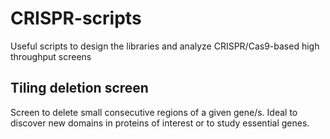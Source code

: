 # CRISPR-scripts
Useful scripts to design the libraries and analyze CRISPR/Cas9-based high throughput screens

## Tiling deletion screen
Screen to delete small consecutive regions of a given gene/s. Ideal to discover new domains in proteins of interest or to study essential genes. 

